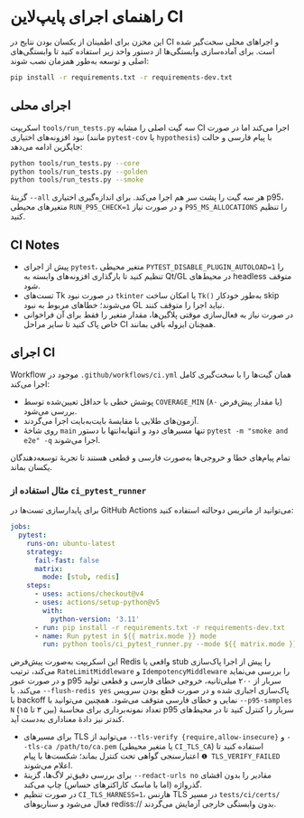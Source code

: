 # راهنمای اجرای پایپ‌لاین CI

این مخزن برای اطمینان از یکسان بودن نتایج در CI و اجراهای محلی سخت‌گیر شده است. برای آماده‌سازی وابستگی‌ها از دستور واحد زیر استفاده کنید تا وابستگی‌های اصلی و توسعه به‌طور همزمان نصب شوند:

```bash
pip install -r requirements.txt -r requirements-dev.txt
```

## اجرای محلی

اسکریپت `tools/run_tests.py` سه گیت اصلی را مشابه CI اجرا می‌کند اما در صورت نبود افزونه‌های اختیاری (مانند `pytest-cov` یا `hypothesis`) با پیام فارسی و حالت جایگزین ادامه می‌دهد:

```bash
python tools/run_tests.py --core
python tools/run_tests.py --golden
python tools/run_tests.py --smoke
```

گزینهٔ `--all` هر سه گیت را پشت سر هم اجرا می‌کند. برای اندازه‌گیری اختیاری p95، متغیرهای محیطی `RUN_P95_CHECK=1` و در صورت نیاز `P95_MS_ALLOCATIONS` را تنظیم کنید.

## CI Notes

- پیش از اجرای `pytest`، متغیر محیطی `PYTEST_DISABLE_PLUGIN_AUTOLOAD=1` را تنظیم کنید تا بارگذاری افزونه‌های وابسته به Qt/GL در محیط‌های headless متوقف شود.
- تست‌های Tk در صورت نبود `tkinter` یا امکان ساخت `Tk()` به‌طور خودکار skip می‌شوند؛ خطاهای مربوط به نبود GL نباید اجرا را متوقف کنند.
- در صورت نیاز به فعال‌سازی موقتی پلاگین‌ها، مقدار متغیر را فقط برای آن فراخوانی خاص پاک کنید تا سایر مراحل CI همچنان ایزوله باقی بمانند.

## اجرای CI

Workflow موجود در `.github/workflows/ci.yml` همان گیت‌ها را با سخت‌گیری کامل اجرا می‌کند:

- پوشش خطی با حداقل تعیین‌شده توسط `COVERAGE_MIN` (یا مقدار پیش‌فرض ۸۰) بررسی می‌شود.
- آزمون‌های طلایی با مقایسهٔ بایت‌به‌بایت اجرا می‌گردند.
- روی شاخهٔ `main` تنها مسیرهای دود و انتهابه‌انتها با دستور `pytest -m "smoke and e2e" -q` اجرا می‌شوند.

تمام پیام‌های خطا و خروجی‌ها به‌صورت فارسی و قطعی هستند تا تجربهٔ توسعه‌دهندگان یکسان بماند.

### مثال استفاده از `ci_pytest_runner`

برای پایدارسازی تست‌ها در GitHub Actions می‌توانید از ماتریس دوحالته استفاده کنید:

```yaml
jobs:
  pytest:
    runs-on: ubuntu-latest
    strategy:
      fail-fast: false
      matrix:
        mode: [stub, redis]
    steps:
      - uses: actions/checkout@v4
      - uses: actions/setup-python@v5
        with:
          python-version: '3.11'
      - run: pip install -r requirements.txt -r requirements-dev.txt
      - name: Run pytest in ${{ matrix.mode }} mode
        run: python tools/ci_pytest_runner.py --mode ${{ matrix.mode }} --flush-redis auto --probe-mw-order auto
```

این اسکریپت به‌صورت پیش‌فرض Redis واقعی یا stub را پیش از اجرا پاک‌سازی می‌کند، ترتیب `RateLimitMiddleware` و `IdempotencyMiddleware`
را بررسی می‌نماید و در صورت عبور p95 سربار از ۲۰۰ میلی‌ثانیه، خروجی خطای فارسی و قطعی تولید می‌کند. با `--flush-redis yes` پاک‌سازی
اجباری شده و در صورت قطع بودن سرویس با backoff نمایی و خطای فارسی متوقف می‌شود. همچنین می‌توانید با `--p95-samples N` (بین ۳ تا ۱۵)
تعداد نمونه‌برداری برای محاسبهٔ p95 سربار را کنترل کنید تا در محیط‌های کندتر نیز دادهٔ معناداری به‌دست آید.

- برای مسیرهای TLS می‌توانید از `--tls-verify {require,allow-insecure}` و `--tls-ca /path/to/ca.pem` (یا متغیر محیطی `CI_TLS_CA`) استفاده کنید تا اعتبارسنجی گواهی تحت کنترل بماند؛ شکست‌ها با پیام `❶ TLS_VERIFY_FAILED` اعلام می‌شوند.
- برای بررسی دقیق‌تر لاگ‌ها، گزینهٔ `--redact-urls no` مقادیر را بدون افشای گذرواژه (اما با ماسک کاراکترهای حساس) چاپ می‌کند.
- در صورت تنظیم `CI_TLS_HARNESS=1`، هارنس TLS در مسیر `tests/ci/certs/` فعال می‌شود و سناریوهای rediss:// بدون وابستگی خارجی آزمایش می‌گردند.
